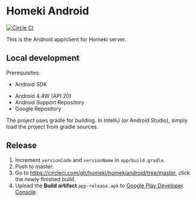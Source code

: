 # Homeki Android

[![Circle CI](https://circleci.com/gh/homeki/homekiandroid/tree/develop.png?style=badge)](https://circleci.com/gh/homeki/homekiandroid/tree/develop)

This is the Android app/client for Homeki server.

## Local development

Prerequisites:
 * Android SDK
  - Android 4.4W (API 20)
  - Android Support Repository
  - Google Repository

The project uses gradle for building. In IntelliJ (or Android Studio), simply load the project from gradle sources.

## Release

 1. Increment `versionCode` and `versionName` in `app/build.gradle`.
 2. Push to master.
 3. Go to https://circleci.com/gh/homeki/homekiandroid/tree/master, click the newly finished build.
 4. Upload the **Build artifact** `app-release.apk` to [Google Play Developer Console](https://play.google.com/apps/publish/).
